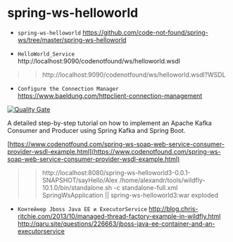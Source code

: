# spring-ws-helloworld

* `spring-ws-helloworld` https://github.com/code-not-found/spring-ws/tree/master/spring-ws-helloworld

* `HelloWorld_Service` http://localhost:9090/codenotfound/ws/helloworld.wsdl

>> http://localhost:9090/codenotfound/ws/helloworld.wsdl?WSDL

* `Configure the Connection Manager` https://www.baeldung.com/httpclient-connection-management



[![Quality Gate](https://sonarcloud.io/api/badges/gate?key=com.codenotfound:spring-ws-helloworld)](https://sonarcloud.io/dashboard/index/com.codenotfound:spring-ws-helloworld)

A detailed step-by-step tutorial on how to implement an Apache Kafka Consumer and Producer using Spring Kafka and Spring Boot.

[https://www.codenotfound.com/spring-ws-soap-web-service-consumer-provider-wsdl-example.html](https://www.codenotfound.com/spring-ws-soap-web-service-consumer-provider-wsdl-example.html)


>> http://localhost:8080/spring-ws-helloworld3-0.0.1-SNAPSHOT/sayHello/Alex
   /home/alexandr/tools/wildfly-10.1.0/bin/standalone.sh -c standalone-full.xml
   SpringWsApplication || spring-ws-helloworld3:war exploded


* `Контейнер Jboss Java EE и ExecutorService` http://blog.chris-ritchie.com/2013/10/managed-thread-factory-example-in-wildfly.html
  http://qaru.site/questions/226663/jboss-java-ee-container-and-an-executorservice
